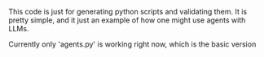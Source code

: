 This code is just for generating python scripts and validating them.
It is pretty simple, and it just an example of how one might use agents with LLMs.

Currently only 'agents.py' is working right now, which is the basic version